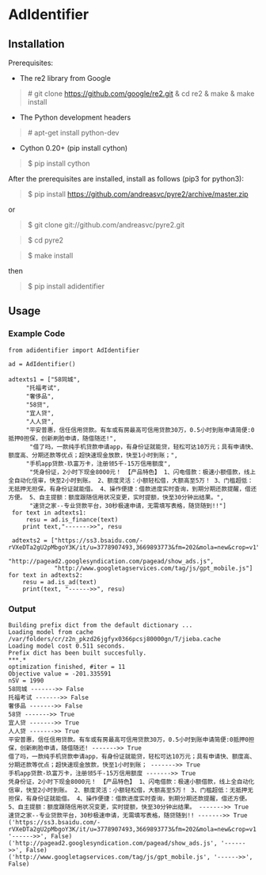 # AdIdentifier
## Installation
Prerequisites:
* The re2 library from Google
> \# git clone https://github.com/google/re2.git & cd re2 & make & make install

* The Python development headers 
> \# apt-get install python-dev

* Cython 0.20+ (pip install cython)
> $ pip install cython

After the prerequisites are installed, install as follows (pip3 for python3):
> $ pip install https://github.com/andreasvc/pyre2/archive/master.zip

or
>$ git clone git://github.com/andreasvc/pyre2.git

>$ cd pyre2

>$ make install

then
>$ pip install adidentifier

## Usage

### Example Code
```
from adidentifier import AdIdentifier

ad = AdIdentifier()

adtexts1 = ["58同城",
     "托福考试",
     "奢侈品",
     "58贷",
     "宜人贷",
     "人人贷",
     "平安普惠，信任信用贷款。有车或有房最高可信用贷款30万，0.5小时到账申请简便:0抵押0担保，创新刷脸申请，随借随还!",
      "借了吗，一款纯手机贷款申请app，有身份证就能贷，轻松可达10万元；具有申请快、额度高、分期还款等优点；超快速现金放款，快至1小时到账；",
     "手机app贷款-玖富万卡，注册领5千-15万信用额度",
      "凭身份证，2小时下现金8000元！ 【产品特色】 1、闪电借款：极速小额借款，线上全自动化信审，快至2小时到账。 2、额度灵活：小额轻松借，大额高至5万！ 3、门槛超低：无抵押无担保，有身份证就能借。 4、操作便捷：借款进度实时查询，到期分期还款提醒，借还方便。 5、自主提额：额度跟随信用状况变更，实时提额，快至30分钟出结果。",
      "速贷之家--专业贷款平台，30秒极速申请，无需填写表格，随贷随到!!"]
 for text in adtexts1:
     resu = ad.is_finance(text)
    print text,"------->>", resu
    
 adtexts2 = ["https://ss3.bsaidu.com/-rVXeDTa2gU2pMbgoY3K/it/u=3778907493,3669893773&fm=202&mola=new&crop=v1",
             "http://pagead2.googlesyndication.com/pagead/show_ads.js",
             "http://www.googletagservices.com/tag/js/gpt_mobile.js"]
for text in adtexts2:
    resu = ad.is_ad(text)
    print(text, "------>>", resu)
```
### Output
```
Building prefix dict from the default dictionary ...
Loading model from cache /var/folders/cr/z2n_pkzd26jgfyx0366pcsj80000gn/T/jieba.cache
Loading model cost 0.511 seconds.
Prefix dict has been built succesfully.
***.*
optimization finished, #iter = 11
Objective value = -201.335591
nSV = 1990
58同城 ------->> False
托福考试 ------->> False
奢侈品 ------->> False
58贷 ------->> True
宜人贷 ------->> True
人人贷 ------->> True
平安普惠，信任信用贷款。有车或有房最高可信用贷款30万，0.5小时到账申请简便:0抵押0担保，创新刷脸申请，随借随还! ------->> True
借了吗，一款纯手机贷款申请app，有身份证就能贷，轻松可达10万元；具有申请快、额度高、分期还款等优点；超快速现金放款，快至1小时到账； ------->> True
手机app贷款-玖富万卡，注册领5千-15万信用额度 ------->> True
凭身份证，2小时下现金8000元！ 【产品特色】 1、闪电借款：极速小额借款，线上全自动化信审，快至2小时到账。 2、额度灵活：小额轻松借，大额高至5万！ 3、门槛超低：无抵押无担保，有身份证就能借。 4、操作便捷：借款进度实时查询，到期分期还款提醒，借还方便。 5、自主提额：额度跟随信用状况变更，实时提额，快至30分钟出结果。 ------->> True
速贷之家--专业贷款平台，30秒极速申请，无需填写表格，随贷随到!! ------->> True
('https://ss3.bsaidu.com/-rVXeDTa2gU2pMbgoY3K/it/u=3778907493,3669893773&fm=202&mola=new&crop=v1', '------>>', False)
('http://pagead2.googlesyndication.com/pagead/show_ads.js', '------>>', False)
('http://www.googletagservices.com/tag/js/gpt_mobile.js', '------>>', False)
```
